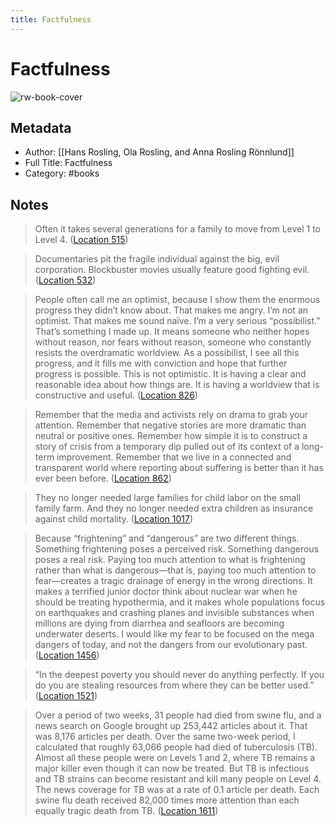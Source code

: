 ```yaml
---
title: Factfulness
---
```

# Factfulness

![rw-book-cover](https://images-na.ssl-images-amazon.com/images/I/51gSrmNUZfL._SL200_.jpg)

## Metadata
- Author: [[Hans Rosling, Ola Rosling, and Anna Rosling Rönnlund]]
- Full Title: Factfulness
- Category: #books

## Notes
> Often it takes several generations for a family to move from Level 1 to Level 4. ([Location 515](https://readwise.io/to_kindle?action=open&asin=B0769XK7D6&location=515))

> Documentaries pit the fragile individual against the big, evil corporation. Blockbuster movies usually feature good fighting evil. ([Location 532](https://readwise.io/to_kindle?action=open&asin=B0769XK7D6&location=532))

> People often call me an optimist, because I show them the enormous progress they didn’t know about. That makes me angry. I’m not an optimist. That makes me sound naïve. I’m a very serious “possibilist.” That’s something I made up. It means someone who neither hopes without reason, nor fears without reason, someone who constantly resists the overdramatic worldview. As a possibilist, I see all this progress, and it fills me with conviction and hope that further progress is possible. This is not optimistic. It is having a clear and reasonable idea about how things are. It is having a worldview that is constructive and useful. ([Location 826](https://readwise.io/to_kindle?action=open&asin=B0769XK7D6&location=826))

> Remember that the media and activists rely on drama to grab your attention. Remember that negative stories are more dramatic than neutral or positive ones. Remember how simple it is to construct a story of crisis from a temporary dip pulled out of its context of a long-term improvement. Remember that we live in a connected and transparent world where reporting about suffering is better than it has ever been before. ([Location 862](https://readwise.io/to_kindle?action=open&asin=B0769XK7D6&location=862))

> They no longer needed large families for child labor on the small family farm. And they no longer needed extra children as insurance against child mortality. ([Location 1017](https://readwise.io/to_kindle?action=open&asin=B0769XK7D6&location=1017))

> Because “frightening” and “dangerous” are two different things. Something frightening poses a perceived risk. Something dangerous poses a real risk. Paying too much attention to what is frightening rather than what is dangerous—that is, paying too much attention to fear—creates a tragic drainage of energy in the wrong directions. It makes a terrified junior doctor think about nuclear war when he should be treating hypothermia, and it makes whole populations focus on earthquakes and crashing planes and invisible substances when millions are dying from diarrhea and seafloors are becoming underwater deserts. I would like my fear to be focused on the mega dangers of today, and not the dangers from our evolutionary past. ([Location 1456](https://readwise.io/to_kindle?action=open&asin=B0769XK7D6&location=1456))

> “In the deepest poverty you should never do anything perfectly. If you do you are stealing resources from where they can be better used.” ([Location 1521](https://readwise.io/to_kindle?action=open&asin=B0769XK7D6&location=1521))

> Over a period of two weeks, 31 people had died from swine flu, and a news search on Google brought up 253,442 articles about it. That was 8,176 articles per death. Over the same two-week period, I calculated that roughly 63,066 people had died of tuberculosis (TB). Almost all these people were on Levels 1 and 2, where TB remains a major killer even though it can now be treated. But TB is infectious and TB strains can become resistant and kill many people on Level 4. The news coverage for TB was at a rate of 0.1 article per death. Each swine flu death received 82,000 times more attention than each equally tragic death from TB. ([Location 1611](https://readwise.io/to_kindle?action=open&asin=B0769XK7D6&location=1611))

